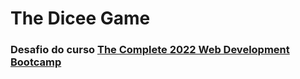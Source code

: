 # The Dicee Game
<h3>Desafio do curso <a href="https://www.udemy.com/course/the-complete-web-development-bootcamp/">The Complete 2022 Web Development Bootcamp</a></h3>
